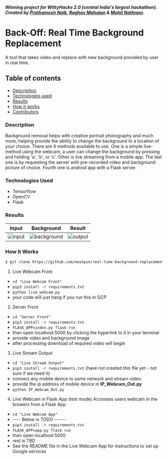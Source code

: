 ***Winning project for WittyHacks 2.0 (central India's largest hackathon). Created by [Prathamesh Naik](https://github.com/neatpun), [Raghav Mahajan](https://github.com/Raghav-intrigue) & [Mohit Nathrani](https://github.com/Mohit-Nathrani).***
# Back-Off: Real Time Background Replacement
A tool that takes video and replace with new background provided by user in real time.

## Table of contents
- [Description](#description)
- [Technologies used](#technologies-used)
- [Results](#results)
- [How it works](#how-it-works)
- [Contributors](#contributors)


### Description
 Background removal helps with creative portrait photography and much more, helping provide the ability to change the background to a location of your choice. There are 4 methods available to use. One is a simple live-method using the webcam, a user can change the background by pressing and holding 'a', 'b', or 'c'. Other is live streaming from a mobile app. The last one is by requesting the server with pre-recorded video and background picture of choice. Fourth one is android app with a Flask server.
 
### Technologies Used
- Tensorflow
- OpenCV
- Flask

### Results
Input | Background | Result
:-------:|:---------:|:---------:
![input](images/a.jpg) | ![background](images/b.jpg) | ![output](images/c.jpg)

### How It Works
```sh
$ git clone https://github.com/neatpun/real-time-background-replacement
```

1. Live Webcam Front
* ```cd "Live Webcam Front" ``` 
* ```pip3 install -r requirements.txt```
* ```python live_webcam.py ```
* your code will just hang if you run this in GCP

2. Server Front
* ```cd "Server Front"```
* ```pip3 install -r requirements.txt```
* ```FLASK_APP=index.py flask run```
* then open localhost:5000 by clicking the hyperlink to it in your terminal
* provide video and background image
* after processing download of required video will begin

3. Live Stream Output
* ```cd "Live Stream Output"```
* ```pip3 install -r requirements.txt``` (have not created this file yet - not sure if we need it)
* connect any mobile device to same network and stream video.
* provide the ip address of mobile device in **IP_Webcam_Out.py**
* ```python IP_Webcam_Out.py```

4. Live Webcam in Flask App (test mode)
Accesses users webcam in the browers from a Flask App
* ```cd "Live Webcam App"```
* ---- Below is TODO ------
* ```pip3 install -r requirements.txt```
* ```FLASK_APP=app.py flask run```
* then open localhost:5000
* rest is TBD
* See the README file in the Live Webcam App for instructions to set up Google services